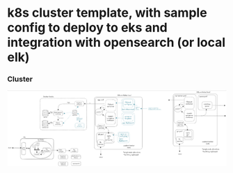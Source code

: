 # k8s cluster template, with sample config to deploy to eks and integration with opensearch (or local elk)


### Cluster
![cluster](./image.png)
